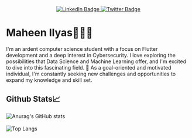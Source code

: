 <div id="header" align="center">
      <div id="badges">
        <a href="https://www.linkedin.com/in/maheen-ilyas-995582227">
          <img
            src="https://img.shields.io/badge/LinkedIn-blue?style=for-the-badge&logo=linkedin&logoColor=white"
            alt="LinkedIn Badge"
          />
        </a>
        <a href="https://www.twitter.com/mahilyas05">
          <img
            src="https://img.shields.io/badge/Twitter-blue?style=for-the-badge&logo=twitter&logoColor=white"
            alt="Twitter Badge"
          />
        </a>
      </div>
    </div>
    <div>
      <h1>Maheen Ilyas👩🏽‍💻</h1>
      <p>
        I'm an ardent computer science student with a focus on Flutter
        development and a deep interest in Cybersecurity. I love exploring the
        possibilities that Data Science and Machine Learning offer, and I'm
        excited to dive into this fascinating field. 🌱 As a goal-oriented and 
	motivated individual, I'm constantly seeking new challenges and 
	opportunities to expand my knowledge and skill set.
      </p>
	<h2>Github Stats📈</h2>
    </div>


![Anurag's GitHub stats](https://github-readme-stats.vercel.app/api?username=Maheen-Ilyas&show_icons=true&theme=dark&rank_icon=github)
  <br>
  <br>
![Top Langs](https://github-readme-stats.vercel.app/api/top-langs/?username=Maheen-Ilyas&layout=compact&theme=dark)
 
